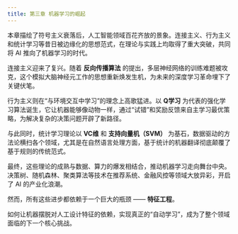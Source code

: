 ```yaml
---
title: 第三章 机器学习的崛起
---
```


本章描绘了符号主义衰落后，人工智能领域百花齐放的景象。连接主义、行为主义和统计学习等昔日被边缘化的思想范式，在理论与实践上均取得了重大突破，共同将 AI 推向了机器学习的时代。

连接主义迎来了复兴。随着 **反向传播算法** 的提出，多层神经网络的训练难题被攻克，这个模拟大脑神经元工作的思想重新焕发生机，为未来的深度学习革命埋下了关键伏笔。

行为主义则在“与环境交互中学习”的理念上高歌猛进。以 **Q学习** 为代表的强化学习算法诞生，它让机器能够像动物一样，通过“试错”和奖励反馈来自主学习最优策略，为解决复杂的决策问题开辟了新路径。

与此同时，统计学习理论以 **VC维** 和 **支持向量机（SVM）** 为基石，数据驱动的方法论横扫各个领域，尤其是在自然语言处理方面，基于统计的机器翻译彻底颠覆了基于规则的传统范式。

最终，这些理论的成熟与数据、算力的爆发相结合，推动机器学习走向舞台中央。决策树、随机森林、聚类算法等技术在推荐系统、金融风控等领域大放异彩，开启了 AI 的产业化浪潮。

然而，所有这些进步都依赖于一个巨大的瓶颈 —— **特征工程**。

如何让机器摆脱对人工设计特征的依赖，实现真正的“自动学习”，成为了整个领域面临的下一个核心挑战。
